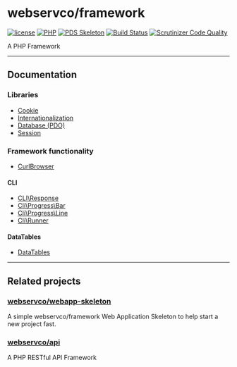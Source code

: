 # webservco/framework

[![license](https://img.shields.io/github/license/webservco/framework.svg)](https://github.com/webservco/framework)
[![PHP](https://img.shields.io/packagist/php-v/webservco/framework.svg)](https://www.php.net)
[![PDS Skeleton](https://img.shields.io/badge/pds-skeleton-blue.svg)](https://github.com/php-pds/skeleton)
[![Build Status](https://travis-ci.org/webservco/framework.svg)](https://travis-ci.org/webservco/framework)
[![Scrutinizer Code Quality](https://scrutinizer-ci.com/g/webservco/framework/badges/quality-score.png)](https://scrutinizer-ci.com/g/webservco/framework/)

A PHP Framework

---

## Documentation

### Libraries
* [Cookie](/docs/Libraries/Cookie.md)
* [Internationalization](/docs/Libraries/I18n.md)
* [Database (PDO)](/docs/Libraries/PdoDatabase.md)
* [Session](/docs/Libraries/Session.md)

### Framework functionality

* [CurlBrowser](/docs/CurlBrowser.md)

#### CLI
* [CLI\Response](/docs/Cli/Response.md)
* [Cli\Progress\Bar](/docs/Cli/Progress/Bar.md)
* [Cli\Progress\Line](/docs/Cli/Progress/Line.md)
* [Cli\Runner](/docs/Cli/Runner/Runner.md)

#### DataTables
* [DataTables](/docs/DataTables.md)

---

## Related projects

### [webservco/webapp-skeleton](https://github.com/webservco/webapp-skeleton)
A simple webservco/framework Web Application Skeleton to help start a new project fast.

### [webservco/api](https://github.com/webservco/api)
A PHP RESTful API Framework
